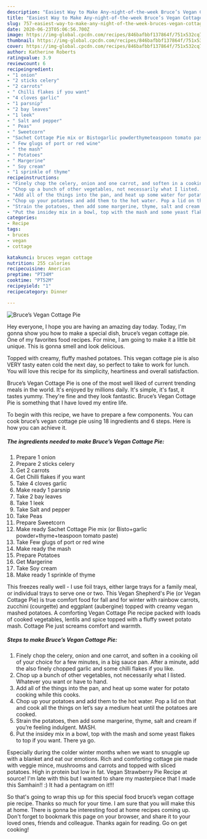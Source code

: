 ```yaml
---
description: "Easiest Way to Make Any-night-of-the-week Bruce’s Vegan Cottage Pie"
title: "Easiest Way to Make Any-night-of-the-week Bruce’s Vegan Cottage Pie"
slug: 757-easiest-way-to-make-any-night-of-the-week-bruces-vegan-cottage-pie
date: 2020-06-23T05:06:56.700Z
image: https://img-global.cpcdn.com/recipes/846bafbbf137864f/751x532cq70/bruces-vegan-cottage-pie-recipe-main-photo.jpg
thumbnail: https://img-global.cpcdn.com/recipes/846bafbbf137864f/751x532cq70/bruces-vegan-cottage-pie-recipe-main-photo.jpg
cover: https://img-global.cpcdn.com/recipes/846bafbbf137864f/751x532cq70/bruces-vegan-cottage-pie-recipe-main-photo.jpg
author: Katherine Roberts
ratingvalue: 3.9
reviewcount: 6
recipeingredient:
- "1 onion"
- "2 sticks celery"
- "2 carrots"
- " Chilli flakes if you want"
- "4 cloves garlic"
- "1 parsnip"
- "2 bay leaves"
- "1 leek"
- " Salt and pepper"
- " Peas"
- " Sweetcorn"
- "Sachet Cottage Pie mix or Bistogarlic powderthymeteaspoon tomato paste"
- " Few glugs of port or red wine"
- " the mash"
- " Potatoes"
- " Margerine"
- " Soy cream"
- "1 sprinkle of thyme"
recipeinstructions:
- "Finely chop the celery, onion and one carrot, and soften in a cooking oil of your choice for a few minutes, in a big sauce pan. After a minute, add the also finely chopped garlic and some chilli flakes if you like."
- "Chop up a bunch of other vegetables, not necessarily what I listed. Whatever you want or have to hand."
- "Add all of the things into the pan, and heat up some water for potato cooking while this cooks."
- "Chop up your potatoes and add them to the hot water. Pop a lid on that and cook all the things on let’s say a medium heat until the potatoes are cooked."
- "Strain the potatoes, then add some margerine, thyme, salt and cream if you’re feeling indulgent. MASH."
- "Put the insidey mix in a bowl, top with the mash and some yeast flakes to top if you want. There ya go."
categories:
- Recipe
tags:
- bruces
- vegan
- cottage

katakunci: bruces vegan cottage 
nutrition: 255 calories
recipecuisine: American
preptime: "PT34M"
cooktime: "PT52M"
recipeyield: "1"
recipecategory: Dinner

---
```



![Bruce’s Vegan Cottage Pie](https://img-global.cpcdn.com/recipes/846bafbbf137864f/751x532cq70/bruces-vegan-cottage-pie-recipe-main-photo.jpg)

Hey everyone, I hope you are having an amazing day today. Today, I'm gonna show you how to make a special dish, bruce’s vegan cottage pie. One of my favorites food recipes. For mine, I am going to make it a little bit unique. This is gonna smell and look delicious.

Topped with creamy, fluffy mashed potatoes. This vegan cottage pie is also VERY tasty eaten cold the next day, so perfect to take to work for lunch. You will love this recipe for its simplicity, heartiness and overall satisfaction.

Bruce’s Vegan Cottage Pie is one of the most well liked of current trending meals in the world. It's enjoyed by millions daily. It's simple, it's fast, it tastes yummy. They're fine and they look fantastic. Bruce’s Vegan Cottage Pie is something that I have loved my entire life.


To begin with this recipe, we have to prepare a few components. You can cook bruce’s vegan cottage pie using 18 ingredients and 6 steps. Here is how you can achieve it.

<!--inarticleads1-->

##### The ingredients needed to make Bruce’s Vegan Cottage Pie:

1. Prepare 1 onion
1. Prepare 2 sticks celery
1. Get 2 carrots
1. Get  Chilli flakes if you want
1. Take 4 cloves garlic
1. Make ready 1 parsnip
1. Take 2 bay leaves
1. Take 1 leek
1. Take  Salt and pepper
1. Take  Peas
1. Prepare  Sweetcorn
1. Make ready Sachet Cottage Pie mix (or Bisto+garlic powder+thyme+teaspoon tomato paste)
1. Take  Few glugs of port or red wine
1. Make ready  the mash
1. Prepare  Potatoes
1. Get  Margerine
1. Take  Soy cream
1. Make ready 1 sprinkle of thyme


This freezes really well - I use foil trays, either large trays for a family meal, or individual trays to serve one or two. This Vegan Shepherd&#39;s Pie (or Vegan Cottage Pie) is true comfort food for fall and for winter with rainbow carrots, zucchini (courgette) and eggplant (aubergine) topped with creamy vegan mashed potatoes. A comforting Vegan Cottage Pie recipe packed with loads of cooked vegetables, lentils and spice topped with a fluffy sweet potato mash. Cottage Pie just screams comfort and warmth. 

<!--inarticleads2-->

##### Steps to make Bruce’s Vegan Cottage Pie:

1. Finely chop the celery, onion and one carrot, and soften in a cooking oil of your choice for a few minutes, in a big sauce pan. After a minute, add the also finely chopped garlic and some chilli flakes if you like.
1. Chop up a bunch of other vegetables, not necessarily what I listed. Whatever you want or have to hand.
1. Add all of the things into the pan, and heat up some water for potato cooking while this cooks.
1. Chop up your potatoes and add them to the hot water. Pop a lid on that and cook all the things on let’s say a medium heat until the potatoes are cooked.
1. Strain the potatoes, then add some margerine, thyme, salt and cream if you’re feeling indulgent. MASH.
1. Put the insidey mix in a bowl, top with the mash and some yeast flakes to top if you want. There ya go.


Especially during the colder winter months when we want to snuggle up with a blanket and eat our emotions. Rich and comforting cottage pie made with veggie mince, mushrooms and carrots and topped with sliced potatoes. High in protein but low in fat. Vegan Strawberry Pie Recipe at source! I&#39;m late with this but I wanted to share my masterpiece that I made this Samhain!! :) It had a pentagram on it!!! 

So that's going to wrap this up for this special food bruce’s vegan cottage pie recipe. Thanks so much for your time. I am sure that you will make this at home. There is gonna be interesting food at home recipes coming up. Don't forget to bookmark this page on your browser, and share it to your loved ones, friends and colleague. Thanks again for reading. Go on get cooking!
